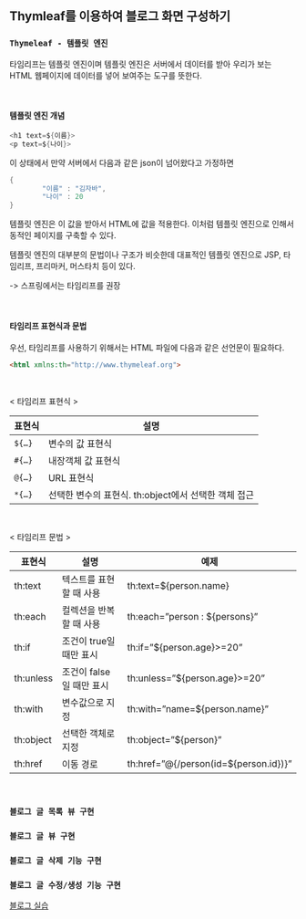 ## Thymleaf를 이용하여 블로그 화면 구성하기
### `Thymeleaf - 템플릿 엔진`
타임리프는 템플릿 엔진이며 템플릿 엔진은 서버에서 데이터를 받아 우리가 보는 HTML 웹페이지에 데이터를 넣어 보여주는 도구를 뜻한다.

<br>

#### 템플릿 엔진 개념
```java
<h1 text=${이름}>
<p text=${나이}>
```
이 상태에서 만약 서버에서 다음과 같은 json이 넘어왔다고 가정하면
```java
{
		"이름" : "김자바",
		"나이" : 20
}
```
템플릿 엔진은 이 값을 받아서 HTML에 값을 적용한다. 이처럼 템플릿 엔진으로 인해서 동적인 페이지를 구축할 수 있다.

템플릿 엔진의 대부분의 문법이나 구조가 비슷한데 대표적인 템플릿 엔진으로 JSP, 타임리프, 프리마커, 머스타치 등이 있다. 

-> 스프링에서는 타임리프를 권장

<br>

#### 타임리프 표현식과 문법

우선, 타임리프를 사용하기 위해서는 HTML 파일에 다음과 같은 선언문이 필요하다.
```html
<html xmlns:th="http://www.thymeleaf.org">
```

<br>

< 타임리프 표현식 >

| 표현식 | 설명 |
| --- | --- |
| `${…}` | 변수의 값 표현식 |
| `#{…}` | 내장객체 값 표현식 |
| `@{…}` | URL 표현식 |
| `*{…}` | 선택한 변수의 표현식. th:object에서 선택한 객체 접근 |

<br>

< 타임리프 문법 >

| 표현식 | 설명 | 예제 |
| --- | --- | --- |
| th:text | 텍스트를 표현할 때 사용 | th:text=${person.name} |
| th:each | 컬렉션을 반복할 때 사용 | th:each=”person : ${persons}” |
| th:if | 조건이 true일 때만 표시 | th:if=”${person.age}>=20” |
| th:unless | 조건이 false일 때만 표시 | th:unless=”${person.age}>=20” |
| th:with | 변수값으로 지정 | th:with=”name=${person.name}” |
| th:object | 선택한 객체로 지정 | th:object=”${person}” |
| th:href | 이동 경로 | th:href=”@{/person(id=${person.id})}” |

<br>

### `블로그 글 목록 뷰 구현`

### `블로그 글 뷰 구현`

### `블로그 글 삭제 기능 구현`

### `블로그 글 수정/생성 기능 구현`

[블로그 실습](https://github.com/zeonzyeon/spring-boot-project)
